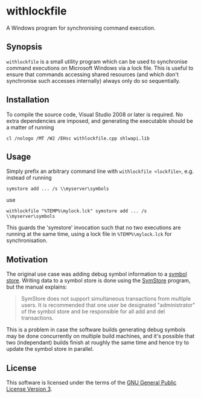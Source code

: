 withlockfile
============
A Windows program for synchronising command execution.

Synopsis
--------
`withlockfile` is a small utility program which can be used to synchronise
command executions on Microsoft Windows via a lock file. This is useful to
ensure that commands accessing shared resources (and which don't synchronise
such accesses internally) always only do so sequentially.

Installation
------------
To compile the source code, Visual Studio 2008 or later is required. No extra
dependencies are imposed, and generating the executable should be a matter of
running

    cl /nologo /MT /W2 /EHsc withlockfile.cpp shlwapi.lib

Usage
-----
Simply prefix an arbitrary command line with `withlockfile <lockfile>`, e.g.
instead of running

    symstore add ... /s \\myserver\symbols

use

    withlockfile "%TEMP%\mylock.lck" symstore add ... /s \\myserver\symbols

This guards the 'symstore' invocation such that no two executions are running
at the same time, using a lock file in `%TEMP%\mylock.lck` for synchronisation.

Motivation
----------
The original use case was adding debug symbol information to a [symbol
store](http://msdn.microsoft.com/en-us/library/windows/desktop/ms680693%28v=vs.85%29.aspx).
Writing data to a symbol store is done using the
[SymStore](http://msdn.microsoft.com/en-us/library/windows/desktop/ms681417%28v=vs.85%29.aspx)
program, but the manual explains:

> SymStore does not support simultaneous transactions from multiple users. It
> is recommended that one user be designated "administrator" of the symbol
> store and be responsible for all add and del transactions.

This is a problem in case the software builds generating debug symbols may be
done concurrently on multiple build machines, and it's possible that two
(independant) builds finish at roughly the same time and hence try to update
the symbol store in parallel.

License
-------
This software is licensed under the terms of the [GNU General Public License
Version 3](https://www.gnu.org/licenses/gpl-3.0.txt).
